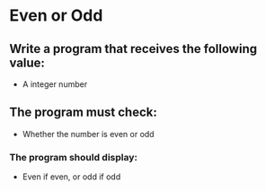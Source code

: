 # Even or Odd

## Write a program that receives the following value:
* A integer number

## The program must check:
* Whether the number is even or odd

### The program should display:
* Even if even, or odd if odd